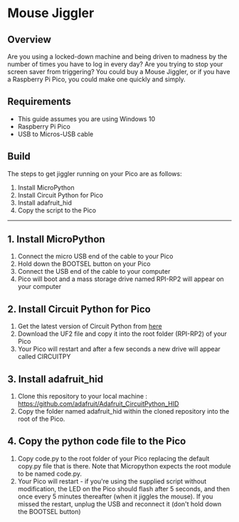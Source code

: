 # Mouse Jiggler
## Overview
Are you using a locked-down machine and being driven to madness by the number of times you have to log in every day? Are you trying to stop your screen saver from triggering? You could buy a Mouse Jiggler, or if you have a Raspberry Pi Pico, you could make one quickly and simply.

## Requirements
- This guide assumes you are using Windows 10
- Raspberry Pi Pico
- USB to Micros-USB cable

## Build
The steps to get jiggler running on your Pico are as follows:
1. Install MicroPython
2. Install Circuit Python for Pico
3. Install adafruit_hid
4. Copy the script to the Pico

---

## 1. Install MicroPython

1. Connect the micro USB end of the cable to your Pico
2. Hold down the BOOTSEL button on your Pico
3. Connect the USB end of the cable to your computer
4. Pico will boot and a mass storage drive named RPI-RP2 will appear on your computer

## 2. Install Circuit Python for Pico

1. Get the latest version of Circuit Python from [here](https://circuitpython.org/board/raspberry_pi_pico/)
2. Download the UF2 file and copy it into the root folder (RPI-RP2) of your Pico
3. Your Pico will restart and after a few seconds a new drive will appear called CIRCUITPY

## 3. Install adafruit_hid

1. Clone this repository to your local machine : 
https://github.com/adafruit/Adafruit_CircuitPython_HID
2. Copy the folder named adafruit_hid within the cloned repository into the root of the Pico.

## 4. Copy the python code file to the Pico

1. Copy code.py to the root folder of your Pico replacing the default copy.py file that is there.  Note that Micropython expects the root module to be named code.py.
2. Your Pico will restart - if you're using the supplied script without modification, the LED on the Pico should flash after 5 seconds, and then once every 5 minutes thereafter (when it jiggles the mouse). If you missed the restart, unplug the USB and reconnect it (don't hold down the BOOTSEL button)
